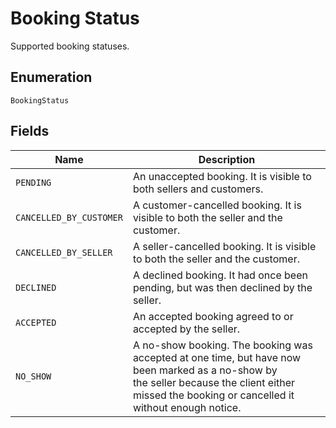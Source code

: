 
# Booking Status

Supported booking statuses.

## Enumeration

`BookingStatus`

## Fields

| Name | Description |
|  --- | --- |
| `PENDING` | An unaccepted booking. It is visible to both sellers and customers. |
| `CANCELLED_BY_CUSTOMER` | A customer-cancelled booking. It is visible to both the seller and the customer. |
| `CANCELLED_BY_SELLER` | A seller-cancelled booking. It is visible to both the seller and the customer. |
| `DECLINED` | A declined booking. It had once been pending, but was then declined by the seller. |
| `ACCEPTED` | An accepted booking agreed to or accepted by the seller. |
| `NO_SHOW` | A no-show booking. The booking was accepted at one time, but have now been marked as a no-show by<br>the seller because the client either missed the booking or cancelled it without enough notice. |

